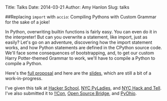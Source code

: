 Title: Talks
Date: 2014-03-21
Author: Amy Hanlon
Slug: talks

##Replacing `import` with `accio`: Compiling Pythons with Custom Grammar for the sake of a joke!

In Python, overwriting builtin functions is fairly easy. You can even do it in the interpreter! But can you overwrite a statement, like import, just as easily? Let's go on an adventure, discovering how the import statement works, and how Python statements are defined in the CPython source code. We'll face some consequences of bootstrapping, and, to get our custom Harry Potter-themed Grammar to work, we'll have to compile a Python to compile a Python.

Here's the [full proposal](https://github.com/amygdalama/talks/blob/master/nagini/proposal.md) and here are the [slides](http://www.slideshare.net/AmyHanlon/slides-32517750), which are still a bit of a work-in-progress.

I've given this talk at [Hacker School](https://www.hackerschool.com/), [NYC PyLadies](http://www.meetup.com/NYC-PyLadies/), and [NYC Hack and Tell](http://www.meetup.com/hack-and-tell/). I've also submitted it to [!!Con](http://bangbangcon.com/), [Open Source Bridge](http://opensourcebridge.org/), and [PyOhio](http://www.pyohio.org/).